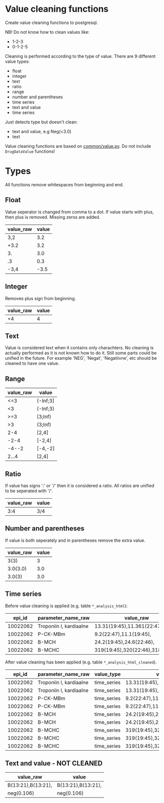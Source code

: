 
# Value cleaning functions

Create value cleaning functions to postgresql.

NB! Do not know how to clean values like:
* 1-2-3
* 0-1-2-5

Cleaning is performed according to the type of value. There are 9 different value types:
* float
* integer
* text
* ratio
* range
* number and parentheses
* time series
* text and value
* time series

Just detects type but doesn't clean:
* text and value, e.g Neg(<3.0)
* text

Value cleaning functions  are based on [common/value.py](https://git.stacc.ee/project4/cda-data-cleaning/blob/master/common/value.py). Do not include `DrugDataValue` functions!

# Types

All functions remove whitespaces from beginning and end.

## Float 
Value seperator is changed from comma to a dot. If value starts with plus, then plus is removed.  Missing zeros are added.

value_raw| value
--|--
3,2|3.2
+3.2 | 3.2
3\. | 3.0
\.3 | 0.3
-3,4|-3.5

## Integer 
Removes plus sign from beginning.

value_raw| value
--|--
+4 | 4

## Text
Value is considered text when it contains only charachters. No cleaning is actually performed as it is not known how to do it.
Still some parts could be unified in the future. For example 'NEG', 'Negat', 'Negatiivne', etc should be cleaned to have one value.


## Range


  value_raw| value|
--|--|
<=3 |(-Inf;3] |  
\<3| (-Inf;3)  |
\>=3 | [3;Inf)  |
\>3 | (3;Inf) |
2-4 | [2,4] |
-2-4 | [-2,4] |
-4--2 | [-4,-2] |
2...4| [2,4]


## Ratio
If value has signs ':' or '/' then it is considered a ratio. All ratios are unified to be seperated with '/'.

value_raw| value
--|--
3:4 | 3/4


## Number and parentheses

If value is both seperately and in parentheses remove the extra value.

value_raw| value
--|--
3(3) | 3
3.0(3.0)|3.0
3.0(3)|3.0

## Time series

Before value cleaning is applied (e.g. table `*_analysis_html`):

epi_id | parameter_name_raw| value_raw
-- | -- | --
10022062	|Troponiin I, kardiaalne	|13.31(19:45),11.361(22:47),
10022062	|P-CK-MBm	|9.2(22:47),11.1(19:45),
10022062	|B-MCH	|24.2(19:45),24.6(22:46),
10022062	|B-MCHC|	319(19:45),320(22:46),318(23:02)

	
After value cleaning has been applied (e.g. table `*_analysis_html_cleaned`).

epi_id | parameter_name_raw | value_type | value_raw | value | time_series_block_id 
-------|------------|-----|------|-------|--------------------
10022062 | Troponiin I, kardiaalne | time_series |13.31(19:45),11.361(22:47) | 13.31 | 1
10022062	| Troponiin I, kardiaalne |time_series	|13.31(19:45),11.361(22:47),	|11.361	|1
10022062	|P-CK-MBm	|time_series	|9.2(22:47),11.1(19:45), | 9.2	|2
10022062	|P-CK-MBm	|time_series	|9.2(22:47),11.1(19:45), |11.1	|2
10022062	|B-MCH	|time_series	|24.2(19:45),24.6(22:46),|24.2	|3
10022062	|B-MCH	|time_series	|24.2(19:45),24.6(22:46),|24.6	|3
10022062	|B-MCHC|time_series	|319(19:45),320(22:46),318(23:02), |319	|4
10022062	|B-MCHC|time_series	|319(19:45),320(22:46),318(23:02), |320	|4
10022062	|B-MCHC|time_series	|319(19:45),320(22:46),318(23:02), |318 |4


## Text and value - NOT CLEANED

value_raw| value
--|--
B(13:21),B(13:21),|B(13:21),B(13:21),
neg(0.106)|neg(0.106)





